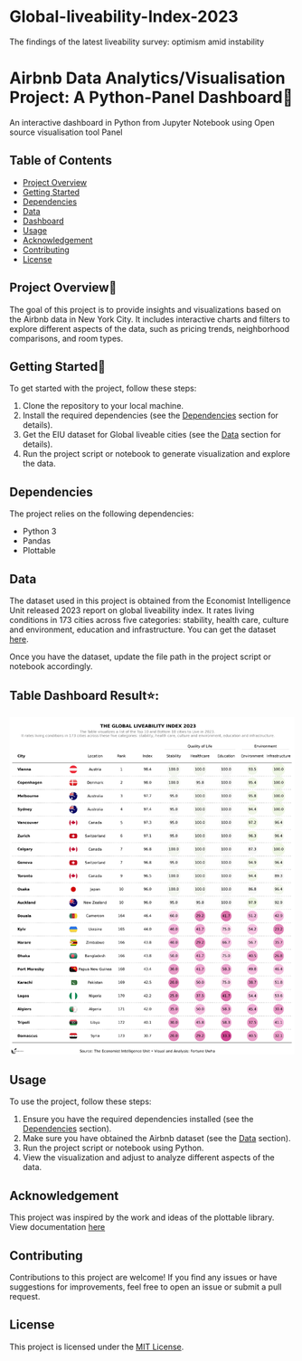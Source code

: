 # Global-liveability-Index-2023
The findings of the latest liveability survey: optimism amid instability

# Airbnb Data Analytics/Visualisation Project: A Python-Panel Dashboard🗽
An interactive dashboard in Python from Jupyter Notebook using Open source visualisation tool Panel
## Table of Contents

- [Project Overview](#project-overview)
- [Getting Started](#getting-started)
- [Dependencies](#dependencies)
- [Data](#data)
- [Dashboard](#dashboard)
- [Usage](#usage)
- [Acknowledgement](#acknowledgement)
- [Contributing](#contributing)
- [License](#license)

## Project Overview📖

The goal of this project is to provide insights and visualizations based on the Airbnb data in New York City. It includes interactive charts and filters to explore different aspects of the data, such as pricing trends, neighborhood comparisons, and room types.

## Getting Started🦘
To get started with the project, follow these steps:

1. Clone the repository to your local machine.
2. Install the required dependencies (see the [Dependencies](#dependencies) section for details).
3. Get the EIU dataset for Global liveable cities (see the [Data](#data) section for details).
4. Run the project script or notebook to generate visualization and explore the data.

## Dependencies

The project relies on the following dependencies:

- Python 3
- Pandas
- Plottable

## Data

The dataset used in this project is obtained from the Economist Intelligence Unit released 2023 report on global liveability index. It rates living conditions in 173 cities across five categories: stability, health care, culture and environment, education and infrastructure. You can get the dataset [here](https://github.com/fortune-uwha/Global-liveability-Index-2023/blob/main/Data/cities.csv).

Once you have the dataset, update the file path in the project script or notebook accordingly.

## Table Dashboard Result⭐:
![Project](images/eiu_table.png)

## Usage

To use the project, follow these steps:

1. Ensure you have the required dependencies installed (see the [Dependencies](#dependencies) section).
2. Make sure you have obtained the Airbnb dataset (see the [Data](#data) section).
3. Run the project script or notebook using Python.
4. View the visualization and adjust to analyze different aspects of the data.

## Acknowledgement
This project was inspired by the work and ideas of the plottable library. View documentation [here](https://plottable.readthedocs.io/en/latest/index.html)

## Contributing

Contributions to this project are welcome! If you find any issues or have suggestions for improvements, feel free to open an issue or submit a pull request.

## License

This project is licensed under the [MIT License](LICENSE).



